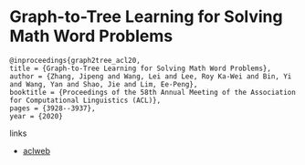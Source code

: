 # Graph-to-Tree Learning for Solving Math Word Problems

```
@inproceedings{graph2tree_acl20,
title = {Graph-to-Tree Learning for Solving Math Word Problems},
author = {Zhang, Jipeng and Wang, Lei and Lee, Roy Ka-Wei and Bin, Yi and Wang, Yan and Shao, Jie and Lim, Ee-Peng},
booktitle = {Proceedings of the 58th Annual Meeting of the Association for Computational Linguistics (ACL)},
pages = {3928--3937},
year = {2020}
```

links
- [aclweb](https://www.aclweb.org/anthology/2020.acl-main.362/)
